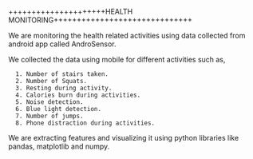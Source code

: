 +++++++++++++++++++++HEALTH MONITORING++++++++++++++++++++++++++++++

We are monitoring the health related activities using data collected 
from android app called AndroSensor.

We collected the data using mobile for different activities such as, 

      1. Number of stairs taken.
      2. Number of Squats.
      3. Resting during activity.
      4. Calories burn during activities.
      5. Noise detection.
      6. Blue light detection.
      7. Number of jumps.
      8. Phone distraction during activities. 
      
We are extracting features and visualizing it using python libraries
like pandas, matplotlib and numpy.

